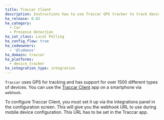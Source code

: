 ```yaml
---
title: Traccar Client
description: Instructions how to use Traccar GPS tracker to track devices in Home Assistant.
ha_release: 0.83
ha_category:
  - Car
  - Presence detection
ha_iot_class: Local Polling
ha_config_flow: true
ha_codeowners:
  - '@ludeeus'
ha_domain: traccar
ha_platforms:
  - device_tracker
ha_integration_type: integration
---
```


`Traccar` uses GPS for tracking and has support for over 1500 different types of devices. You can use the [Traccar Client](https://www.traccar.org/client/) app on a smartphone via `webhook`.

To configure Traccar Client, you must set it up via the integrations panel in the configuration screen. This will give you the webhook URL to use during mobile device configuration. This URL has to be set in the Traccar app.
